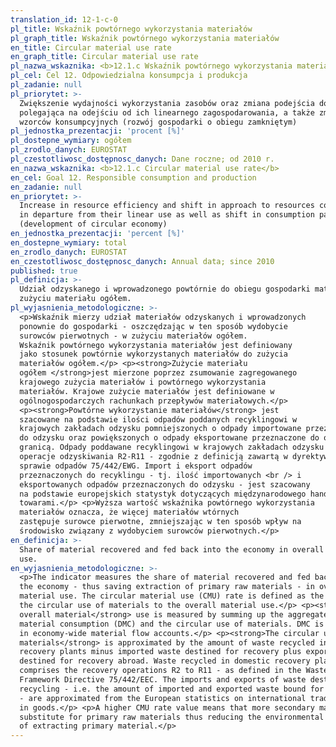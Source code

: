 ```yaml
---
translation_id: 12-1-c-0
pl_title: Wskaźnik powtórnego wykorzystania materiałów
pl_graph_title: Wskaźnik powtórnego wykorzystania materiałów
en_title: Circular material use rate
en_graph_title: Circular material use rate
pl_nazwa_wskaznika: <b>12.1.c Wskaźnik powtórnego wykorzystania materiałów</b>
pl_cel: Cel 12. Odpowiedzialna konsumpcja i produkcja
pl_zadanie: null
pl_priorytet: >-
  Zwiększenie wydajności wykorzystania zasobów oraz zmiana podejścia do zasobów
  polegająca na odejściu od ich linearnego zagospodarowania, a także zmiana
  wzorców konsumpcyjnych (rozwój gospodarki o obiegu zamkniętym)
pl_jednostka_prezentacji: 'procent [%]'
pl_dostepne_wymiary: ogółem
pl_zrodlo_danych: EUROSTAT
pl_czestotliwosc_dostępnosc_danych: Dane roczne; od 2010 r.
en_nazwa_wskaznika: <b>12.1.c Circular material use rate</b>
en_cel: Goal 12. Responsible consumption and production
en_zadanie: null
en_priorytet: >-
  Increase in resource efficiency and shift in approach to resources consisting
  in departure from their linear use as well as shift in consumption patterns
  (development of circular economy)
en_jednostka_prezentacji: 'percent [%]'
en_dostepne_wymiary: total
en_zrodlo_danych: EUROSTAT
en_czestotliwosc_dostępnosc_danych: Annual data; since 2010
published: true
pl_definicja: >-
  Udział odzyskanego i wprowadzonego powtórnie do obiegu gospodarki materiału w
  zużyciu materiału ogółem.
pl_wyjasnienia_metodologiczne: >-
  <p>Wskaźnik mierzy udział materiałów odzyskanych i wprowadzonych
  ponownie do gospodarki - oszczędzając w ten sposób wydobycie
  surowców pierwotnych - w zużyciu materiałów ogółem.
  Wskaźnik powtórnego wykorzystania materiałów jest definiowany
  jako stosunek powtórnie wykorzystanych materiałów do zużycia
  materiałów ogółem.</p> <p><strong>Zużycie materiału
  ogółem </strong>jest mierzone poprzez zsumowanie zagregowanego
  krajowego zużycia materiałów i powtórnego wykorzystania
  materiałów. Krajowe zużycie materiałów jest definiowane w
  ogólnogospodarczych rachunkach przepływów materiałowych.</p>
  <p><strong>Powtórne wykorzystanie materiałów</strong> jest
  szacowane na podstawie ilości odpadów poddanych recyklingowi w
  krajowych zakładach odzysku pomniejszonych o odpady importowane przeznaczone
  do odzysku oraz powiększonych o odpady eksportowane przeznaczone do odzysku za
  granicą. Odpady poddawane recyklingowi w krajowych zakładach odzysku obejmują
  operacje odzyskiwania R2-R11 - zgodnie z definicją zawartą w dyrektywie w
  sprawie odpadów 75/442/EWG. Import i eksport odpadów
  przeznaczonych do recyklingu - tj. ilość importowanych <br /> i
  eksportowanych odpadów przeznaczonych do odzysku - jest szacowany
  na podstawie europejskich statystyk dotyczących międzynarodowego handlu
  towarami.</p> <p>Wyższa wartość wskaźnika powtórnego wykorzystania
  materiałów oznacza, że więcej materiałów wtórnych
  zastępuje surowce pierwotne, zmniejszając w ten sposób wpływ na
  środowisko związany z wydobyciem surowców pierwotnych.</p>
en_definicja: >-
  Share of material recovered and fed back into the economy in overall material
  use.
en_wyjasnienia_metodologiczne: >-
  <p>The indicator measures the share of material recovered and fed back into
  the economy - thus saving extraction of primary raw materials - in overall
  material use. The circular material use (CMU) rate is defined as the ratio of
  the circular use of materials to the overall material use.</p> <p><strong>The
  overall material</strong> use is measured by summing up the aggregate domestic
  material consumption (DMC) and the circular use of materials. DMC is defined
  in economy-wide material flow accounts.</p> <p><strong>The circular use of
  materials</strong> is approximated by the amount of waste recycled in domestic
  recovery plants minus imported waste destined for recovery plus exported waste
  destined for recovery abroad. Waste recycled in domestic recovery plants
  comprises the recovery operations R2 to R11 - as defined in the Waste
  Framework Directive 75/442/EEC. The imports and exports of waste destined for
  recycling - i.e. the amount of imported and exported waste bound for recovery
  - are approximated from the European statistics on international trade
  in goods.</p> <p>A higher CMU rate value means that more secondary materials
  substitute for primary raw materials thus reducing the environmental impacts
  of extracting primary material.</p>
---
```

